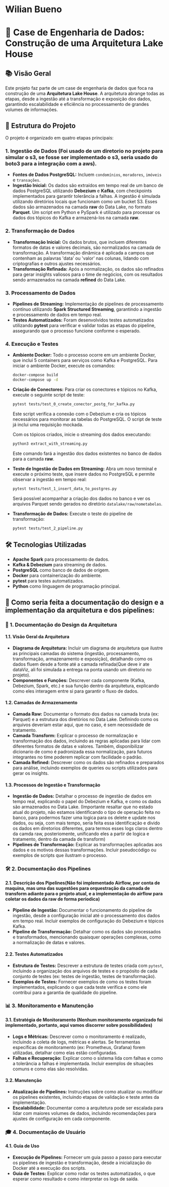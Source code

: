 # Wilian Bueno

# 🏢 Case de Engenharia de Dados: Construção de uma Arquitetura Lake House

## 📚 Visão Geral

Este projeto faz parte de um case de engenharia de dados que foca na construção de uma **Arquitetura Lake House**. A arquitetura abrange todas as etapas, desde a ingestão até a transformação e exposição dos dados, garantindo escalabilidade e eficiência no processamento de grandes volumes de informações.

## 📂 Estrutura do Projeto

O projeto é organizado em quatro etapas principais:

### 1. **Ingestão de Dados (Foi usado de um diretorio no projeto para simular o s3, se fosse ser implementado o s3, seria usado do boto3 para a integração com a aws).**
   - **Fontes de Dados PostgreSQL:** Incluem `condomínios`, `moradores`, `imóveis` e `transações`.
   - **Ingestão Inicial:** Os dados são extraídos em tempo real de um banco de dados PostgreSQL utilizando **Debezium** e **Kafka**, com checkpoints implementados para garantir tolerância a falhas. A ingestão é simulada utilizando diretórios locais que funcionam como um bucket S3. Esses dados são armazenados na camada **raw** do Data Lake, no formato **Parquet**. Um script em Python e PySpark é utilizado para processar os dados dos tópicos do Kafka e armazená-los na camada **raw**.

### 2. **Transformação de Dados**
   - **Transformação Inicial:** Os dados brutos, que incluem diferentes formatos de datas e valores decimais, são normalizados na camada de transformação. A transformação dinâmica é aplicada a campos que contenham as palavras 'data' ou 'valor' nas colunas, lidando com criptografias e outros ajustes necessários.
   - **Transformação Refinada:** Após a normalização, os dados são refinados para gerar insights valiosos para o time de negócios, com os resultados sendo armazenados na camada **refined** do Data Lake.

### 3. **Processamento de Dados**
   - **Pipelines de Streaming:** Implementação de pipelines de processamento contínuo utilizando **Spark Structured Streaming**, garantindo a ingestão e processamento de dados em tempo real.
   - **Testes Automatizados:** Foram desenvolvidos testes automatizados utilizando **pytest** para verificar e validar todas as etapas do pipeline, assegurando que o processo funcione conforme o esperado.

### 4. **Execução e Testes**
   - **Ambiente Docker:** Todo o processo ocorre em um ambiente Docker, que inclui 5 containers para serviços como Kafka e PostgreSQL. Para iniciar o ambiente Docker, execute os comandos:
     ```bash
     docker-compose build
     docker-compose up -d
     ```
   - **Criação de Conectores:** Para criar os conectores e tópicos no Kafka, execute o seguinte script de teste:
     ```bash
     pytest tests/test_0_create_conector_postg_for_kafka.py
     ```
     Este script verifica a conexão com o Debezium e cria os tópicos necessários para monitorar as tabelas do PostgreSQL. O script de teste já inclui uma requisição mockada.

     Com os tópicos criados, inicie o streaming dos dados executando:
     ```bash
     python3 extract_with_streaming.py
     ```
     Este comando fará a ingestão dos dados existentes no banco de dados para a camada **raw**.

   - **Teste de Ingestão de Dados em Streaming:** 
     Abra um novo terminal e execute o próximo teste, que insere dados no PostgreSQL e permite observar a ingestão em tempo real:
     ```bash
     pytest tests/test_1_insert_data_to_postgres.py
     ```
     Será possível acompanhar a criação dos dados no banco e ver os arquivos Parquet sendo gerados no diretório `datalake/raw/nometabelas`.

   - **Transformação de Dados:**
     Execute o teste do pipeline de transformação:
     ```bash
     pytest tests/test_2_pipeline.py
     ```

## 🛠 Tecnologias Utilizadas

- **Apache Spark** para processamento de dados.
- **Kafka & Debezium** para streaming de dados.
- **PostgreSQL** como banco de dados de origem.
- **Docker** para containerização do ambiente.
- **pytest** para testes automatizados.
- **Python** como linguagem de programação principal.


## 📝 Como seria feita a documentação do design e a implementação da arquitetura e dos pipelines:


### 📄 1. **Documentação do Design da Arquitetura**

#### **1.1. Visão Geral da Arquitetura**
- **Diagrama de Arquitetura:** Incluir um diagrama de arquitetura que ilustre as principais camadas do sistema (ingestão, processamento, transformação, armazenamento e exposição), detalhando como os dados fluem desde a fonte até a camada refinada(Que deve ir ate dataViz, ali foi simulada a entrega na ponta usando um diretorio no projeto).
- **Componentes e Funções:** Descrever cada componente (Kafka, Debezium, Spark, etc.) e sua função dentro da arquitetura, explicando como eles interagem entre si para garantir o fluxo de dados.

#### **1.2. Camadas de Armazenamento**
- **Camada Raw:** Documentar o formato dos dados na camada bruta (ex: Parquet) e a estrutura dos diretórios no Data Lake. Definindo como os arquivos deveriam estar aqui, que no caso, é sem necessidade de tratamento.
- **Camada Transform:** Explicar o processo de normalização e transformação dos dados, incluindo as regras aplicadas para lidar com diferentes formatos de datas e valores. Também, disponibilizar dicionario de como é padronizada essa normalização, para futuros integrantes no time poderem replicar com facilidade o padrão.
- **Camada Refined:** Descrever como os dados são refinados e preparados para análise, incluindo exemplos de queries ou scripts utilizados para gerar os insights.

#### **1.3. Processos de Ingestão e Transformação**
- **Ingestão de Dados:** Detalhar o processo de ingestão de dados em tempo real, explicando o papel do Debezium e Kafka, e como os dados são armazenados no Data Lake. (Importante resaltar que no estado atual do projeto, não estamos identificando o tipo de operação feita no banco, para podermos fazer uma logica para os delete e update nos dados, ou seja, com mais tempo, seria feita essa identificação e divido os dados em diretorios diferentes, para termos esses logs claros dentro da camda raw, posteriomente, unificando eles a partir de logica e tratamento, dentro da camada de transform)
- **Pipelines de Transformação:** Explicar as transformações aplicadas aos dados e os motivos dessas transformações. Incluir pseudocódigo ou exemplos de scripts que ilustram o processo.

### 🛠 **2. Documentação dos Pipelines**

#### **2.1. Descrição dos Pipelines(Não foi implementado Airflow, por conta de maquina, mas uma das sugestões para orquestração da camada de transform adiante para o projeto atual, e a implementação do airflow para coletar os dados da raw de forma periodica)**
- **Pipeline de Ingestão:** Documentar o funcionamento do pipeline de ingestão, desde a configuração inicial até o processamento dos dados em tempo real. Incluir exemplos de configuração do Debezium e tópicos Kafka.
- **Pipeline de Transformação:** Detalhar como os dados são processados e transformados, mencionando quaisquer operações complexas, como a normalização de datas e valores.

#### **2.2. Testes Automatizados**
- **Estrutura de Testes:** Descrever a estrutura de testes criada com `pytest`, incluindo a organização dos arquivos de testes e o propósito de cada conjunto de testes (ex: testes de ingestão, testes de transformação).
- **Exemplos de Testes:** Fornecer exemplos de como os testes foram implementados, explicando o que cada teste verifica e como ele contribui para a garantia de qualidade do pipeline.

### 📊 **3. Monitoramento e Manutenção**

#### **3.1. Estratégia de Monitoramento (Nenhum monitoramento organizado foi implementado, portanto, aqui vamos discorrer sobre possibilidades)**
- **Logs e Métricas:** Descrever como o monitoramento é realizado, incluindo a coleta de logs, métricas e alertas. Se ferramentas específicas de monitoramento (ex: Prometheus, Grafana) forem utilizadas, detalhar como elas estão configuradas.
- **Falhas e Recuperação:** Explicar como o sistema lida com falhas e como a tolerância a falhas é implementada. Incluir exemplos de situações comuns e como elas são resolvidas.

#### **3.2. Manutenção**
- **Atualização de Pipelines:** Instruções sobre como atualizar ou modificar os pipelines existentes, incluindo etapas de validação e teste antes da implementação.
- **Escalabilidade:** Documentar como a arquitetura pode ser escalada para lidar com maiores volumes de dados, incluindo recomendações para ajustes de configuração em cada componente.

### 🎓 **4. Documentação de Usuário**

#### **4.1. Guia de Uso**
- **Execução de Pipelines:** Fornecer um guia passo a passo para executar os pipelines de ingestão e transformação, desde a inicialização do Docker até a execução dos scripts.
- **Guia de Testes:** Explicar como rodar os testes automatizados, o que esperar como resultado e como interpretar os logs de saída.
